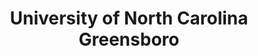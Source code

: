 ---
layout: repo
title: "University of North Carolina Greensboro"
id: 4959
permalink: repos/4959/
---